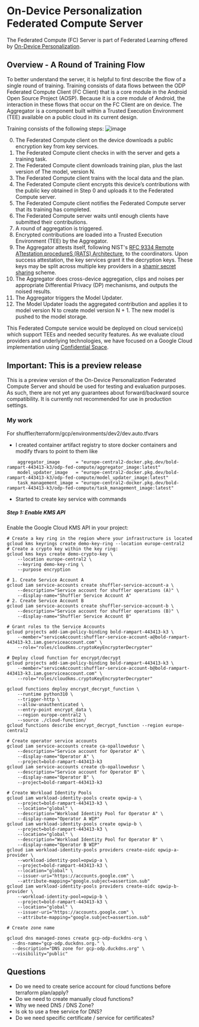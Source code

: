 # On-Device Personalization Federated Compute Server

The Federated Compute (FC) Server is part of Federated Learning offered by [On-Device Personalization](https://developers.google.com/privacy-sandbox/protections/on-device-personalization).

## Overview - A Round of Training Flow
To better understand the server, it is helpful to first describe the flow of a single round of training. Training consists of data flows between the ODP Federated Compute Client (FC Client) that is a core module in the Android Open Source Project (AOSP).  Because it is a core module of Android, the interaction in these flows that occur on the FC Client are on device.  The Aggregator is a component built within a Trusted Execution Environment (TEE) available on a public cloud in its current design.

Training consists of the following steps:
![image](docs/high-level-overview.png)

0. The Federated Compute client on the device downloads a public encryption key from key services.
1. The Federated Compute client checks in with the server and gets a training task.
2. The Federated Compute client downloads training plan, plus the last version of The model, version N.
3. The Federated Compute client trains with the local data and the plan.
4. The Federated Compute client encrypts this device’s contributions with the public key obtained in Step 0 and uploads it to the Federated Compute server.
5. The Federated Compute client notifies the Federated Compute server that its training has completed.
6. The Federated Compute server waits until enough clients have submitted their contributions.
7. A round of aggregation is triggered.
8. Encrypted contributions are loaded into a Trusted Execution Environment (TEE) by the Aggregator. 
9. The Aggregator attests itself, following NIST's [RFC 9334 Remote ATtestation procedureS (RATS) Architecture](https://www.rfc-editor.org/rfc/rfc9334), to the coordinators. Upon success attestation, the key services grant it the decryption keys. These keys may be split across multiple key providers in a [shamir secret sharing](https://en.wikipedia.org/wiki/Shamir%27s_secret_sharing) scheme.
10. The Aggregator does cross-device aggregation, clips and noises per appropriate Differential Privacy (DP) mechanisms, and outputs the noised results.
11. The Aggregator triggers the Model Updater.
12. The Model Updater loads the aggregated contribution and applies it to model version N to create model version N + 1. The new model is pushed to the model storage.


This Federated Compute service would be deployed on cloud service(s) which support TEEs and needed security features. As we evaluate cloud providers and underlying technologies, we have focused on a Google Cloud implementation using [Confidential Space](https://cloud.google.com/docs/security/confidential-space).

## Important: This is a preview release
This is a preview version of the On-Device Personalization Federated Compute Server and should be used for testing and evaluation purposes. As such, there are not yet any guarantees about forward/backward source compatibility. It is currently not recommended for use in production settings.



### My work


For shuffler/terraform/gcp/environments/dev2/dev.auto.tfvars
- I created container artifact registry to store docker containers and modify tfvars to point to them like
```shell
    aggregator_image      = "europe-central2-docker.pkg.dev/bold-rampart-443413-k3/odp-fed-compute/aggregator_image:latest"
    model_updater_image   = "europe-central2-docker.pkg.dev/bold-rampart-443413-k3/odp-fed-compute/model_updater_image:latest"
    task_management_image = "europe-central2-docker.pkg.dev/bold-rampart-443413-k3/odp-fed-compute/task_management_image:latest"
```

- Started to create key service with commands

##### Step 1: Enable KMS API
Enable the Google Cloud KMS API in your project:

```shell
# Create a key ring in the region where your infrastructure is located
gcloud kms keyrings create demo-key-ring --location europe-central2
# Create a crypto key within the key ring:
gcloud kms keys create demo-crypto-key \
    --location europe-central2 \
    --keyring demo-key-ring \
    --purpose encryption

# 1. Create Service Account A
gcloud iam service-accounts create shuffler-service-account-a \
    --description="Service account for shuffler operations (A)" \
    --display-name="Shuffler Service Account A"
# 2. Create Service Account B
gcloud iam service-accounts create shuffler-service-account-b \
    --description="Service account for shuffler operations (B)" \
    --display-name="Shuffler Service Account B"

# Grant roles to the Service Accounts
gcloud projects add-iam-policy-binding bold-rampart-443413-k3 \
    --member="serviceAccount:shuffler-service-account-a@bold-rampart-443413-k3.iam.gserviceaccount.com" \
    --role="roles/cloudkms.cryptoKeyEncrypterDecrypter"

# Deploy cloud function for encrypt/decrypt
gcloud projects add-iam-policy-binding bold-rampart-443413-k3 \
    --member="serviceAccount:shuffler-service-account-b@bold-rampart-443413-k3.iam.gserviceaccount.com" \
    --role="roles/cloudkms.cryptoKeyEncrypterDecrypter"

gcloud functions deploy encrypt_decrypt_function \
    --runtime python310 \
    --trigger-http \
    --allow-unauthenticated \
    --entry-point encrypt_data \
    --region europe-central2 \
    --source ./cloud-function/
gcloud functions describe encrypt_decrypt_function --region europe-central2

# Create operator service accounts
gcloud iam service-accounts create ca-opallowedusr \
    --description="Service account for Operator A" \
    --display-name="Operator A" \
    --project=bold-rampart-443413-k3
gcloud iam service-accounts create cb-opallowedusr \
    --description="Service account for Operator B" \
    --display-name="Operator B" \
    --project=bold-rampart-443413-k3

# Create Workload Identity Pools
gcloud iam workload-identity-pools create opwip-a \
    --project=bold-rampart-443413-k3 \
    --location="global" \
    --description="Workload Identity Pool for Operator A" \
    --display-name="Operator A WIP"
gcloud iam workload-identity-pools create opwip-b \
    --project=bold-rampart-443413-k3 \
    --location="global" \
    --description="Workload Identity Pool for Operator B" \
    --display-name="Operator B WIP"
gcloud iam workload-identity-pools providers create-oidc opwip-a-provider \
    --workload-identity-pool=opwip-a \
    --project=bold-rampart-443413-k3 \
    --location="global" \
    --issuer-uri="https://accounts.google.com" \
    --attribute-mapping="google.subject=assertion.sub"
gcloud iam workload-identity-pools providers create-oidc opwip-b-provider \
    --workload-identity-pool=opwip-b \
    --project=bold-rampart-443413-k3 \
    --location="global" \
    --issuer-uri="https://accounts.google.com" \
    --attribute-mapping="google.subject=assertion.sub"

# Create zone name

gcloud dns managed-zones create gcp-odp-duckdns-org \
  --dns-name="gcp-odp.duckdns.org." \
  --description="DNS zone for gcp-odp.duckdns.org" \
  --visibility="public"

```

## Questions
- Do we need to create serice account for cloud functions before terraform plan/apply?
- Do we need to create manually cloud functions?
- Why we need DNS / DNS Zone?
- Is ok to use a free service for DNS?
- Do we need specific certificate / service for certificates?